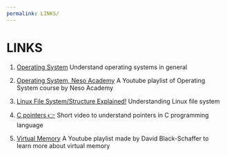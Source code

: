 ```yaml
---
permalink: LINKS/
---
```


# LINKS

1. [Operating System](https://en.wikipedia.org/wiki/Operating_system)
   Understand operating systems in general

2. [Operating System, Neso Academy](https://youtube.com/playlist?list=PLBlnK6fEyqRiVhbXDGLXDk_OQAeuVcp2O&si=1UjHpqbXFX_D2Wvh)     A Youtube playlist of Operating System course by Neso Academy

3. [Linux File System/Structure Explained!](https://youtu.be/HbgzrKJvDRw?si=nu5xVKuWFdim2mgI)
   Understanding Linux file system

4. [C pointers 👉](https://youtu.be/DplxIq0mc_Y?si=N9IumBVY7JToWXy8)
   Short video to understand pointers in C programming language

5. [Virtual Memory]([https://youtu.be/DplxIq0mc_Y?si=N9IumBVY7JToWXy8](https://youtube.com/playlist?list=PLiwt1iVUib9s2Uo5BeYmwkDFUh70fJPxX&si=VcbSZ2L33IQChFsv)https://youtube.com/playlist?list=PLiwt1iVUib9s2Uo5BeYmwkDFUh70fJPxX&si=VcbSZ2L33IQChFsv)
   A Youtube playlist made by David Black-Schaffer to learn more about virtual memory

